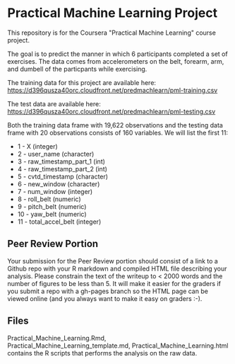 # Practical Machine Learning Project

This repository is for the Coursera "Practical Machine Learning" course project.

The goal is to predict the manner in which 6 participants completed a set of exercises.
The data comes from accelerometers on the belt, forearm, arm, and dumbell of the particpants while exercising.

The training data for this project are available here:
https://d396qusza40orc.cloudfront.net/predmachlearn/pml-training.csv

The test data are available here:
https://d396qusza40orc.cloudfront.net/predmachlearn/pml-testing.csv

Both the training data frame with 19,622 observations and the testing data frame with 20 observations consists of 160 variables.
We will list the first 11:

* 1 - X (integer)
* 2 - user_name (character)
* 3 - raw_timestamp_part_1 (int)
* 4 - raw_timestamp_part_2 (int)
* 5 - cvtd_timestamp (character)
* 6 - new_window (character)
* 7 - num_window (integer)
* 8 - roll_belt (numeric)
* 9 - pitch_belt (numeric)
* 10 - yaw_belt (numeric)
* 11 - total_accel_belt (integer)

## Peer Review Portion

Your submission for the Peer Review portion should consist of a link to a Github repo with your R markdown and compiled HTML file describing your analysis. Please constrain the text of the writeup to < 2000 words and the number of figures to be less than 5. It will make it easier for the graders if you submit a repo with a gh-pages branch so the HTML page can be viewed online (and you always want to make it easy on graders :-).

## Files

Practical_Machine_Learning.Rmd, Practical_Machine_Learning_template.md, Practical_Machine_Learning.html contains the R scripts that performs the analysis on the raw data.
